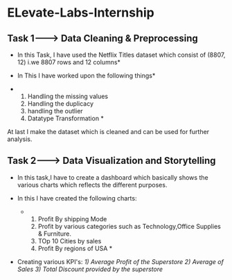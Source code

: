 # ELevate-Labs-Internship

## Task 1---> Data Cleaning & Preprocessing

* In this Task, I have used the Netflix Titles dataset which consist  of (8807, 12) i.we 8807 rows and 12 columns*

* In This I have worked upon the following things*
* 1) Handling the missing values
  2) Handling the duplicacy
  3) handling the outlier
  4) Datatype Transformation *

At  last I make the dataset which is cleaned and can be used for further analysis.



## Task 2---> Data Visualization and Storytelling

* In this task,I have to create a dashboard which basically shows the various charts which reflects the different purposes.

* In this I have created the following charts:
  * 1) Profit By shipping Mode
    2) Profit by various categories such as Technology,Office Supplies & Furniture.
    3) TOp 10 Cities by sales
    4) Profit By regions of USA *
   
* Creating various KPI's:
   *1) Average Profit of the Superstore
    2) Average of Sales
    3) Total Discount provided by the superstore*
       
